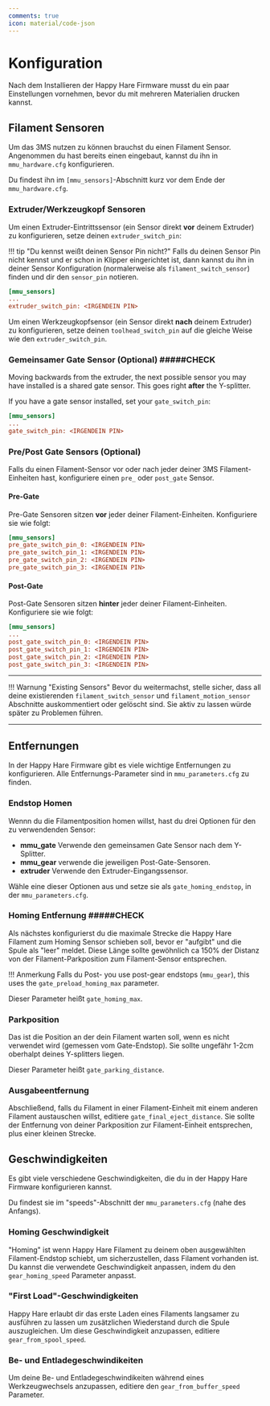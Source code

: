 ```yaml
---
comments: true
icon: material/code-json
---
```


# Konfiguration

Nach dem Installieren der Happy Hare Firmware musst du ein paar Einstellungen vornehmen, bevor du mit mehreren Materialien drucken kannst.

## Filament Sensoren

Um das 3MS nutzen zu können brauchst du einen Filament Sensor. Angenommen du hast bereits einen eingebaut, kannst du ihn in `mmu_hardware.cfg` konfigurieren.

Du findest ihn im `[mmu_sensors]`-Abschnitt kurz vor dem Ende der `mmu_hardware.cfg`.

### Extruder/Werkzeugkopf Sensoren

Um einen Extruder-Eintrittssensor (ein Sensor direkt **vor** deinem Extruder) zu konfigurieren, setze deinen `extruder_switch_pin`:

!!! tip "Du kennst weißt deinen Sensor Pin nicht?"
    Falls du deinen Sensor Pin nicht kennst und er schon in Klipper eingerichtet ist, dann kannst du ihn in deiner Sensor Konfiguration (normalerweise als `filament_switch_sensor`) finden und dir den `sensor_pin` notieren.

```cfg title="mmu_hardware.cfg"
[mmu_sensors]
...
extruder_switch_pin: <IRGENDEIN PIN>
```

Um einen Werkzeugkopfsensor (ein Sensor direkt **nach** deinem Extruder) zu konfigurieren, setze deinen `toolhead_switch_pin` auf die gleiche Weise wie den `extruder_switch_pin`.

### Gemeinsamer Gate Sensor (Optional) #####CHECK

Moving backwards from the extruder, the next possible sensor you may have installed is a shared gate sensor. This goes right **after** the Y-splitter.

If you have a gate sensor installed, set your `gate_switch_pin`:

```cfg title="mmu_hardware.cfg"
[mmu_sensors]
...
gate_switch_pin: <IRGENDEIN PIN>
```

### Pre/Post Gate Sensors (Optional)
Falls du einen Filament-Sensor vor oder nach jeder deiner 3MS Filament-Einheiten hast, konfiguriere einen `pre_` oder `post_gate` Sensor.

#### Pre-Gate

Pre-Gate Sensoren sitzen **vor** jeder deiner Filament-Einheiten. Konfiguriere sie wie folgt:

```cfg title="mmu_hardware.cfg"
[mmu_sensors]
pre_gate_switch_pin_0: <IRGENDEIN PIN>
pre_gate_switch_pin_1: <IRGENDEIN PIN>
pre_gate_switch_pin_2: <IRGENDEIN PIN>
pre_gate_switch_pin_3: <IRGENDEIN PIN>
```

#### Post-Gate

Post-Gate Sensoren sitzen **hinter** jeder deiner Filament-Einheiten. Konfiguriere sie wie folgt:

```cfg title="mmu_hardware.cfg"
[mmu_sensors]
...
post_gate_switch_pin_0: <IRGENDEIN PIN>
post_gate_switch_pin_1: <IRGENDEIN PIN>
post_gate_switch_pin_2: <IRGENDEIN PIN>
post_gate_switch_pin_3: <IRGENDEIN PIN>
```

---

!!! Warnung "Existing Sensors"
    Bevor du weitermachst, stelle sicher, dass all deine existierenden `filament_switch_sensor` und `filament_motion_sensor` Abschnitte auskommentiert oder gelöscht sind. Sie aktiv zu lassen würde später zu Problemen führen.

---

## Entfernungen

In der Happy Hare Firmware gibt es viele wichtige Entfernungen zu konfigurieren. Alle Entfernungs-Parameter sind in `mmu_parameters.cfg` zu finden.

### Endstop Homen

Wennn du die Filamentposition homen willst, hast du drei Optionen für den zu verwendenden Sensor:

- **mmu_gate** Verwende den gemeinsamen Gate Sensor nach dem Y-Splitter.
- **mmu_gear** verwende die jeweiligen Post-Gate-Sensoren.
- **extruder** Verwende den Extruder-Eingangssensor.

Wähle eine dieser Optionen aus und setze sie als `gate_homing_endstop`, in der `mmu_parameters.cfg`.

### Homing Entfernung #####CHECK

Als nächstes konfigurierst du die maximale Strecke die Happy Hare Filament zum Homing Sensor schieben soll, bevor er "aufgibt" und die Spule als "leer" meldet. Diese Länge sollte gewöhnlich ca 150% der Distanz von der Filament-Parkposition zum Filament-Sensor entsprechen.

!!! Anmerkung
    Falls du Post- you use post-gear endstops (`mmu_gear`), this uses the `gate_preload_homing_max` parameter. 

Dieser Parameter heißt `gate_homing_max`.

### Parkposition

Das ist die Position an der dein Filament warten soll, wenn es nicht verwendet wird (gemessen vom Gate-Endstop). Sie sollte ungefähr 1-2cm oberhalpt deines Y-splitters liegen.

Dieser Parameter heißt `gate_parking_distance`.

### Ausgabeentfernung

Abschließend, falls du Filament in einer Filament-Einheit mit einem anderen Filament austauschen willst, editiere `gate_final_eject_distance`. Sie sollte der Entfernung von deiner Parkposition zur Filament-Einheit entsprechen, plus einer kleinen Strecke.

## Geschwindigkeiten

Es gibt viele verschiedene Geschwindigkeiten, die du in der Happy Hare Firmware konfigurieren kannst.

Du findest sie im "speeds"-Abschnitt der `mmu_parameters.cfg` (nahe des Anfangs).

### Homing Geschwindigkeit

"Homing" ist wenn Happy Hare Filament zu deinem oben ausgewählten Filament-Endstop schiebt, um sicherzustellen, dass Filament vorhanden ist. Du kannst die verwendete Geschwindigkeit anpassen, indem du den `gear_homing_speed` Parameter anpasst.

### "First Load"-Geschwindigkeiten

Happy Hare erlaubt dir das erste Laden eines Filaments langsamer zu ausführen zu lassen um zusätzlichen Wiederstand durch die Spule auszugleichen. Um diese Geschwindigkeit anzupassen, editiere `gear_from_spool_speed`.

### Be- und Entladegeschwindikeiten

Um deine Be- und Entladegeschwindikeiten während eines Werkzeugwechsels anzupassen, editiere den `gear_from_buffer_speed` Parameter.